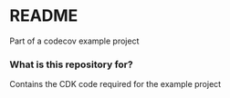 # README #

Part of a codecov example project

### What is this repository for? ###

Contains the CDK code required for the example project